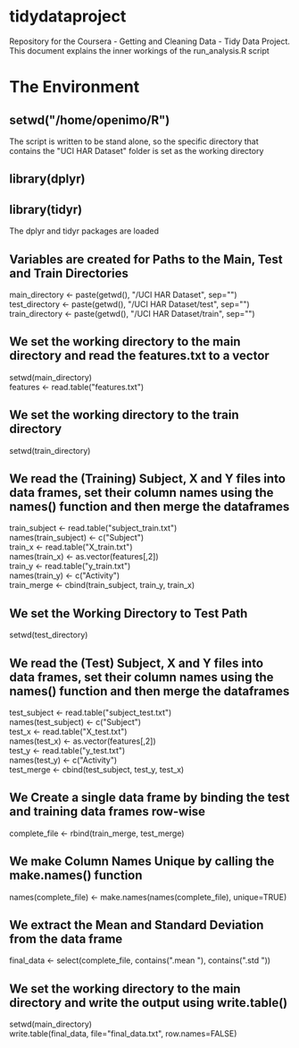 # tidydataproject
Repository for the Coursera - Getting and Cleaning Data - Tidy Data Project. This document explains the inner workings of the run_analysis.R script

# The Environment
## setwd("/home/openimo/R")
The script is written to be stand alone, so the specific directory that contains the "UCI HAR Dataset" folder is set as the working directory

## library(dplyr)
## library(tidyr)
The dplyr and tidyr packages are loaded

## Variables are created for Paths to the Main, Test and Train Directories
main_directory <- paste(getwd(), "/UCI HAR Dataset", sep="")  
test_directory <- paste(getwd(), "/UCI HAR Dataset/test", sep="")  
train_directory <- paste(getwd(), "/UCI HAR Dataset/train", sep="")  

## We set the working directory to the main directory and read the features.txt to a vector
setwd(main_directory)  
features <- read.table("features.txt")  

## We set the working directory to the train directory
setwd(train_directory)

## We read the (Training) Subject, X and Y files into data frames, set their column names using the names() function and then merge the dataframes
train_subject <- read.table("subject_train.txt")  
names(train_subject) <- c("Subject")  
train_x <- read.table("X_train.txt")  
names(train_x) <- as.vector(features[,2])  
train_y <- read.table("y_train.txt")  
names(train_y) <- c("Activity")  
train_merge <- cbind(train_subject, train_y, train_x)  

## We set the Working Directory to Test Path
setwd(test_directory)
  
## We read the (Test) Subject, X and Y files into data frames, set their column names using the names() function and then merge the dataframes
test_subject <- read.table("subject_test.txt")  
names(test_subject) <- c("Subject")  
test_x <- read.table("X_test.txt")  
names(test_x) <- as.vector(features[,2])  
test_y <- read.table("y_test.txt")  
names(test_y) <- c("Activity")  
test_merge <- cbind(test_subject, test_y, test_x)  

## We Create a single data frame by binding the test and training data frames row-wise
complete_file <- rbind(train_merge, test_merge)  

## We make Column Names Unique by calling the make.names() function
names(complete_file) <- make.names(names(complete_file), unique=TRUE)  

## We extract the Mean and Standard Deviation from the data frame
final_data <- select(complete_file, contains(".mean  "), contains(".std  "))  

## We set the working directory to the main directory and write the output using write.table()
setwd(main_directory)  
write.table(final_data, file="final_data.txt", row.names=FALSE)  

